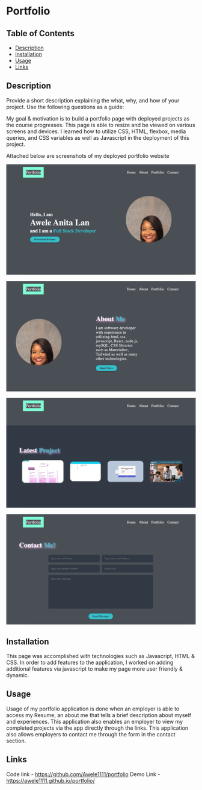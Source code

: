 # Portfolio

## Table of Contents

- [Description](#description)
- [Installation](#installation)
- [Usage](#usage)
- [Links](#links)

## Description

Provide a short description explaining the what, why, and how of your project. Use the following questions as a guide:


My goal & motivation is to build a portfolio page with deployed projects as the course progresses. This page is able to resize  and be viewed on various screens and devices. I learned how to utilize CSS, HTML, flexbox, media queries, and CSS variables as well as Javascript in the deployment of this project.

Attached below are screenshots of my deployed portfolio website

![Portfolio](images/Readme1.png)

![Portfolio](images/Readme2.png)

![Portfolio](images/Readme3.png)

![Portfolio](images/Readme4.png)


## Installation

This page was accomplished with technologies such as Javascript, HTML & CSS. In order to add features to the application, I worked on adding additional features via javascript to make my page more user friendly & dynamic. 

## Usage
 Usage of my portfolio application is done when an employer is able to access my Resume, an about me that tells a brief description about myself and experiences. This application also enables an employer to view my completed projects via the app directly through the links. This application also allows employers to contact me through the form in the contact section.

 ## Links

 Code link - https://github.com/Awele1111/portfolio
 Demo Link - https://awele1111.github.io/portfolio/